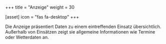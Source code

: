 +++
title = "Anzeige"
weight = 30

[asset]
  icon = "fas fa-desktop"
+++

Die Anzeige pr&auml;sentiert Daten zu einem eintreffenden Einsatz &uuml;bersichtlich.
Au&szlig;erhalb von Eins&auml;tzen zeigt sie allgemeine Informationen wie Termine oder Wetterdaten an.
